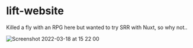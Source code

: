 # lift-website

Killed a fly with an RPG here but wanted to try SRR with Nuxt, so why not..

![Screenshot 2022-03-18 at 15 22 00](https://user-images.githubusercontent.com/44725786/159031984-7d1b4c79-9c00-48d8-ab4d-1809490e2cda.png)
